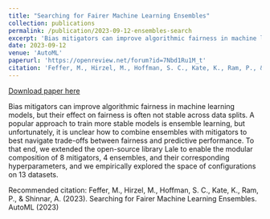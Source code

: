 ```yaml
---
title: "Searching for Fairer Machine Learning Ensembles"
collection: publications
permalink: /publication/2023-09-12-ensembles-search
excerpt: 'Bias mitigators can improve algorithmic fairness in machine learning models, but their effect on fairness is often not stable across data splits. A popular approach to train more stable models is ensemble learning, but unfortunately, it is unclear how to combine ensembles with mitigators to best navigate trade-offs between fairness and predictive performance. To that end, we extended the open-source library Lale to enable the modular composition of 8 mitigators, 4 ensembles, and their corresponding hyperparameters, and we empirically explored the space of configurations on 13 datasets.'
date: 2023-09-12
venue: 'AutoML'
paperurl: 'https://openreview.net/forum?id=7Nbd1Ru1M_t'
citation: 'Feffer, M., Hirzel, M., Hoffman, S. C., Kate, K., Ram, P., &amp; Shinnar, A. (2023). Searching for Fairer Machine Learning Ensembles. AutoML (2023)'
---
```


<a href='https://openreview.net/forum?id=7Nbd1Ru1M_t'>Download paper here</a>

Bias mitigators can improve algorithmic fairness in machine learning models, but their effect on fairness is often not stable across data splits. A popular approach to train more stable models is ensemble learning, but unfortunately, it is unclear how to combine ensembles with mitigators to best navigate trade-offs between fairness and predictive performance. To that end, we extended the open-source library Lale to enable the modular composition of 8 mitigators, 4 ensembles, and their corresponding hyperparameters, and we empirically explored the space of configurations on 13 datasets.

Recommended citation: Feffer, M., Hirzel, M., Hoffman, S. C., Kate, K., Ram, P., & Shinnar, A. (2023). Searching for Fairer Machine Learning Ensembles. AutoML (2023)